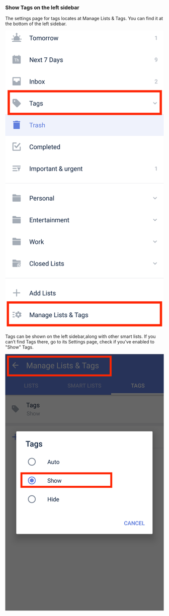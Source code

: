 ### Show Tags on the left sidebar

The settings page for tags locates at Manage Lists & Tags. You can find it at the bottom of the left sidebar.

![](../../images/ticktick-android-app/tags/Screenshot_20180524-141727.png)

Tags can be shown on the left sidebar,along with other smart lists. If you can’t find Tags there, go to its Settings page, check if you’ve enabled to "Show" Tags.

![](../../images/ticktick-android-app/tags/Screenshot_20180524-140550.png)

